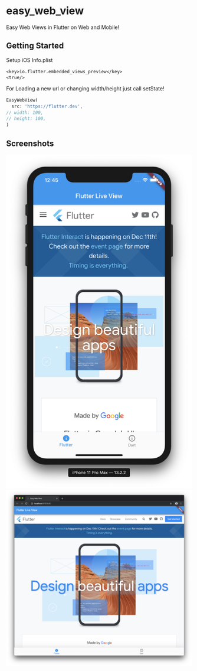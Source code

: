 # easy_web_view

Easy Web Views in Flutter on Web and Mobile!

## Getting Started

Setup iOS Info.plist

```
<key>io.flutter.embedded_views_preview</key>
<true/>
```

For Loading a new url or changing width/height just call setState!

```dart
EasyWebView(
  src: 'https://flutter.dev',
// width: 100,
// height: 100,
)
```

## Screenshots

![](/doc/screenshots/mobile.png)
![](/doc/screenshots/web.png)
